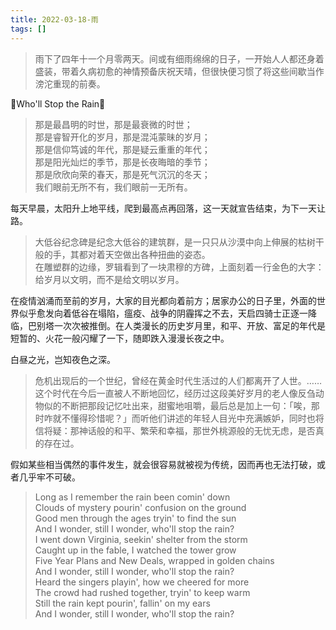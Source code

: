 ```yaml
---
title: 2022-03-18-雨
tags: []
---
```


> 雨下了四年十一个月零两天。间或有细雨绵绵的日子，一开始人人都还身着盛装，带着久病初愈的神情预备庆祝天晴，但很快便习惯了将这些间歇当作滂沱重现的前奏。

🎵Who'll Stop the Rain🎵

> 那是最昌明的时世，那是最衰微的时世；  
> 那是睿智开化的岁月，那是混沌蒙昧的岁月；  
> 那是信仰笃诚的年代，那是疑云重重的年代；  
> 那是阳光灿烂的季节，那是长夜晦暗的季节；  
> 那是欣欣向荣的春天，那是死气沉沉的冬天；  
> 我们眼前无所不有，我们眼前一无所有。

每天早晨，太阳升上地平线，爬到最高点再回落，这一天就宣告结束，为下一天让路。

> 大低谷纪念碑是纪念大低谷的建筑群，是一只只从沙漠中向上伸展的枯树干般的手，其都对着天空做出各种扭曲的姿态。  
> 在雕塑群的边缘，罗辑看到了一块肃穆的方碑，上面刻着一行金色的大字：  
> 给岁月以文明，而不是给文明以岁月。

在疫情汹涌而至前的岁月，大家的目光都向着前方；居家办公的日子里，外面的世界似乎愈发向着低谷在塌陷，瘟疫、战争的阴霾挥之不去，天启四骑士正逐一降临，巴别塔一次次被推倒。在人类漫长的历史岁月里，和平、开放、富足的年代是短暂的、火花一般闪耀了一下，随即跌入漫漫长夜之中。

白昼之光，岂知夜色之深。

> 危机出现后的一个世纪，曾经在黄金时代生活过的人们都离开了人世。……这个时代在今后一直被人不断地回忆，经历过这段美好岁月的老人像反刍动物似的不断把那段记忆吐出来，甜蜜地咀嚼，最后总是加上一句：「唉，那时咋就不懂得珍惜呢？」而听他们讲述的年轻人目光中充满嫉妒，同时也将信将疑：那神话般的和平、繁荣和幸福，那世外桃源般的无忧无虑，是否真的存在过。

假如某些相当偶然的事件发生，就会很容易就被视为传统，因而再也无法打破，或者几乎牢不可破。

> Long as I remember the rain been comin' down  
> Clouds of mystery pourin' confusion on the ground  
> Good men through the ages tryin' to find the sun  
> And I wonder, still I wonder, who'll stop the rain?  
> I went down Virginia, seekin' shelter from the storm  
> Caught up in the fable, I watched the tower grow  
> Five Year Plans and New Deals, wrapped in golden chains  
> And I wonder, still I wonder, who'll stop the rain?  
> Heard the singers playin', how we cheered for more  
> The crowd had rushed together, tryin' to keep warm  
> Still the rain kept pourin', fallin' on my ears  
> And I wonder, still I wonder, who'll stop the rain?
